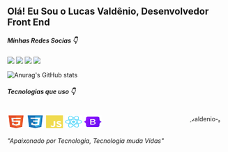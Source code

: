 ## Olá! Eu Sou o Lucas Valdênio, Desenvolvedor Front End 
 <h5>Minhas Redes Socias 👇</h5>
 
<div> 

  <a href="https://instagram.com/lucasvaldeniofc" target="_blank"><img src="https://img.shields.io/badge/-Instagram-%23E4405F?style=for-the-badge&logo=instagram&logoColor=white" target="_blank"></a>
 <a href="https://discord.gg/vvBfTUpb" target="_blank"><img src="https://img.shields.io/badge/Discord-7289DA?style=for-the-badge&logo=discord&logoColor=white" target="_blank"></a> 
  <a href = "lucasvaldeniofc@gmail.com"><img src="https://img.shields.io/badge/-Gmail-%23333?style=for-the-badge&logo=gmail&logoColor=white" target="_blank"></a>
  <a href="www.linkedin.com/in/lucasvaldênio" target="_blank"><img src="https://img.shields.io/badge/-LinkedIn-%230077B5?style=for-the-badge&logo=linkedin&logoColor=white" target="_blank"></a> 
  
</div>


![Anurag's GitHub stats](https://github-readme-stats.vercel.app/api?username=valdenio22&show_icons=true&theme=merko)

 <h5>Tecnologias que uso 👇</h5>

<div style="display: inline_block"><br>
  <img align="center" alt="valdenio-HTML" height="30" width="40" src="https://raw.githubusercontent.com/devicons/devicon/master/icons/html5/html5-original.svg">
   <img align="center" alt="valdenio-CSS" height="30" width="40" src="https://raw.githubusercontent.com/devicons/devicon/master/icons/css3/css3-original.svg">
  <img align="center" alt="valdenio-Js" height="30" width="40" src="https://raw.githubusercontent.com/devicons/devicon/master/icons/javascript/javascript-plain.svg">
  <img align="center" alt="valdenio-React" height="30" width="40" src="https://raw.githubusercontent.com/devicons/devicon/master/icons/react/react-original.svg">
  <img align="center" alt="valdenio-Bootstrap" height="30" width="40" src="https://raw.githubusercontent.com/devicons/devicon/master/icons/bootstrap/bootstrap-original.svg">
  <img align="right" alt="valdenio-pic" height="150" style="border-radius:50px;" 
  src="https://media.discordapp.net/attachments/1062385427157360770/1073285971459706920/Lucas_valdez_sketch_4c4d977b-69d2-4f76-9a78-a20733a878a0.png?width=670&height=670">
</div>
 

<h6>"Apaixonado por Tecnologia, Tecnologia muda Vidas"</h6>

